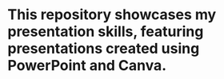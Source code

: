 # This repository showcases my presentation skills, featuring presentations created using PowerPoint and Canva.
